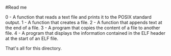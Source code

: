 #Read me

0 - A function that reads a text file and prints it to the POSIX standard output.
1 - A function that creates a file.
2 - A function that appends text at the end of a file.
3 - A program that copies the content of a file to another file.
4 - A program that displays the information contained in the ELF header at the start of an ELF file.

That's all for this directory.
